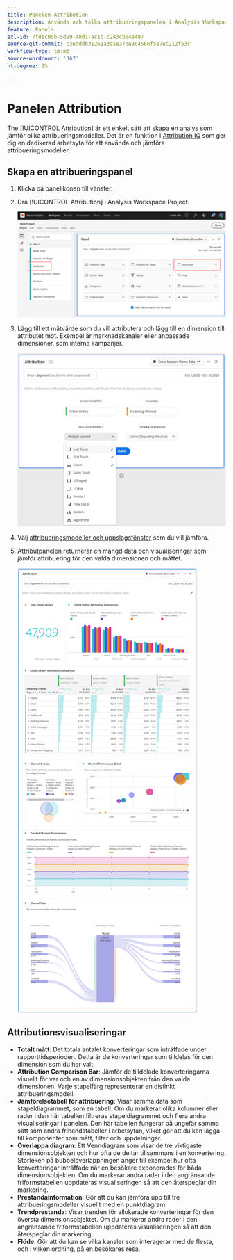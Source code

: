 ```yaml
---
title: Panelen Attribution
description: Använda och tolka attribueringspanelen i Analysis Workspace.
feature: Panels
exl-id: 7fdec05b-5d99-48d1-ac1b-c243cb64e487
source-git-commit: c36dddb31261a3a5e37be9c4566f5e7ec212f53c
workflow-type: tm+mt
source-wordcount: '367'
ht-degree: 1%

---
```


# Panelen Attribution

The [!UICONTROL Attribution] är ett enkelt sätt att skapa en analys som jämför olika attribueringsmodeller. Det är en funktion i [Attribution IQ](../attribution/overview.md) som ger dig en dedikerad arbetsyta för att använda och jämföra attribueringsmodeller.

## Skapa en attribueringspanel

1. Klicka på panelikonen till vänster.
1. Dra [!UICONTROL Attribution] i Analysis Workspace Project.

   ![Ny attribueringspanel](assets/Attribution_Panel_1.png)

1. Lägg till ett mätvärde som du vill attributera och lägg till en dimension till attributet mot. Exempel är marknadskanaler eller anpassade dimensioner, som interna kampanjer.

   ![Välj dimension och mått](assets/attribution_panel2.png)

1. Välj [attribueringsmodeller och uppslagsfönster](../attribution/models.md) som du vill jämföra.

1. Attributpanelen returnerar en mängd data och visualiseringar som jämför attribuering för den valda dimensionen och måttet.

   ![Attributionsvisualiseringar](assets/attr_panel_vizs.png)

## Attributionsvisualiseringar

* **Totalt mått**: Det totala antalet konverteringar som inträffade under rapporttidsperioden. Detta är de konverteringar som tilldelas för den dimension som du har valt.
* **Attribution Comparison Bar**: Jämför de tilldelade konverteringarna visuellt för var och en av dimensionsobjekten från den valda dimensionen. Varje stapelfärg representerar en distinkt attribueringsmodell.
* **Jämförelsetabell för attribuering**: Visar samma data som stapeldiagrammet, som en tabell. Om du markerar olika kolumner eller rader i den här tabellen filtreras stapeldiagrammet och flera andra visualiseringar i panelen. Den här tabellen fungerar på ungefär samma sätt som andra frihandstabeller i arbetsytan, vilket gör att du kan lägga till komponenter som mått, filter och uppdelningar.
* **Överlappa diagram**: Ett Venndiagram som visar de tre viktigaste dimensionsobjekten och hur ofta de deltar tillsammans i en konvertering. Storleken på bubbelöverlappningen anger till exempel hur ofta konverteringar inträffade när en besökare exponerades för båda dimensionsobjekten. Om du markerar andra rader i den angränsande friformstabellen uppdateras visualiseringen så att den återspeglar din markering.
* **Prestandainformation**: Gör att du kan jämföra upp till tre attribueringsmodeller visuellt med en punktdiagram.
* **Trendprestanda**: Visar trenden för allokerade konverteringar för den översta dimensionsobjektet. Om du markerar andra rader i den angränsande friformstabellen uppdateras visualiseringen så att den återspeglar din markering.
* **Flöde**: Gör att du kan se vilka kanaler som interagerar med de flesta, och i vilken ordning, på en besökares resa.
